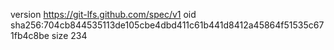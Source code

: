 version https://git-lfs.github.com/spec/v1
oid sha256:704cb844535113de105cbe4dbd411c61b441d8412a45864f51535c671fb4c8be
size 234
